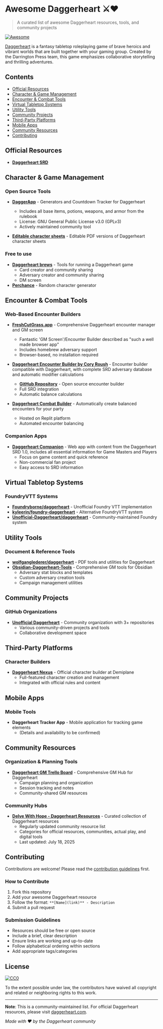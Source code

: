 # Awesome Daggerheart ⚔️❤️

> A curated list of awesome Daggerheart resources, tools, and community projects

[![Awesome](https://awesome.re/badge.svg)](https://awesome.re)

[Daggerheart](https://daggerheart.com/) is a fantasy tabletop roleplaying game of brave heroics and vibrant worlds that are built together with your gaming group. Created by the Darrington Press team, this game emphasizes collaborative storytelling and thrilling adventures.

## Contents

- [Official Resources](#official-resources)
- [Character & Game Management](#character--game-management)
- [Encounter & Combat Tools](#encounter--combat-tools)
- [Virtual Tabletop Systems](#virtual-tabletop-systems)
- [Utility Tools](#utility-tools)
- [Community Projects](#community-projects)
- [Third-Party Platforms](#third-party-platforms)
- [Mobile Apps](#mobile-apps)
- [Community Resources](#community-resources)
- [Contributing](#contributing)

## Official Resources

- **[Daggerheart SRD](https://github.com/seansbox/daggerheart-srd)**

## Character & Game Management

### Open Source Tools
- **[DaggerApp](https://github.com/Wallyburg/DaggerApp)** - Generators and Countdown Tracker for Daggerheart
  - Includes all base items, potions, weapons, and armor from the rulebook
  - License: GNU General Public License v3.0 (GPLv3)
  - Actively maintained community tool

- **[Editable character sheets](https://drive.google.com/drive/folders/1RwHLjhRWmO4fyFUyMKOvd7LzVKawTEgo)** - Editable PDF versions of Daggerheart character sheets

### Free to use

- **[Daggerheart brews](https://www.daggerheartbrews.com/)** - Tools for running a Daggerheart game
  - Card creator and community sharing
  - Adversary creator and community sharing
  - DM screen
- **[Perchance](https://perchance.org/daggerheart-rng)** - Random character generator

## Encounter & Combat Tools

### Web-Based Encounter Builders
- **[FreshCutGrass.app](https://freshcutgrass.app)** - Comprehensive Daggerheart encounter manager and GM screen
  - Fantastic 'GM Screen'/Encounter Builder described as "such a well made browser app"
  - Includes homebrew adversary support
  - Browser-based, no installation required

- **[Daggerheart Encounter Builder by Cory Roush](https://coryroush.github.io/daggerheart-encounter-builder/)** - Encounter builder compatible with Daggerheart, with complete SRD adversary database and automatic modifier calculations
  - **[GitHub Repository](https://github.com/coryroush/daggerheart-encounter-builder)** - Open source encounter builder
  - Full SRD integration
  - Automatic balance calculations

- **[Daggerheart Combat Builder](https://daggerheart-combat-builder.replit.app/combat-tools.html)** - Automatically create balanced encounters for your party
  - Hosted on Replit platform
  - Automated encounter balancing

### Companion Apps
- **[Daggerheart Companion](https://daggerheartcompanion.app/)** - Web app with content from the Daggerheart SRD 1.0, includes all essential information for Game Masters and Players
  - Focus on game content and quick reference
  - Non-commercial fan project
  - Easy access to SRD information

## Virtual Tabletop Systems

### FoundryVTT Systems
- **[Foundryborne/daggerheart](https://github.com/Foundryborne/daggerheart)** - Unofficial Foundry VTT implementation
- **[kyleerin/foundry-daggerheart](https://github.com/kyleerin/foundry-daggerheart)** - Alternative FoundryVTT system
- **[Unofficial-Daggerheart/daggerheart](https://github.com/Unofficial-Daggerheart/daggerheart)** - Community-maintained Foundry system

## Utility Tools

### Document & Reference Tools
- **[wolfganglederer/daggerheart](https://github.com/wolfganglederer/daggerheart)** - PDF tools and utilities for Daggerheart
- **[Obsidian-Daggerheart-Tools](https://github.com/search?q=Obsidian-Daggerheart-Tools)** - Comprehensive GM tools for Obsidian
  - Adversary stat blocks and templates
  - Custom adversary creation tools
  - Campaign management utilities

## Community Projects

### GitHub Organizations
- **[Unofficial Daggerheart](https://github.com/Unofficial-Daggerheart)** - Community organization with 3+ repositories
  - Various community-driven projects and tools
  - Collaborative development space

## Third-Party Platforms

### Character Builders
- **[Daggerheart Nexus](https://demiplane.app)** - Official character builder at Demiplane
  - Full-featured character creation and management
  - Integrated with official rules and content

## Mobile Apps

### Mobile Tools
- **Daggerheart Tracker App** - Mobile application for tracking game elements
  - (Details and availability to be confirmed)

## Community Resources

### Organization & Planning Tools
- **[Daggerheart GM Trello Board](https://trello.com/invite/b/681e48f9ff4bdac19e2ed5ac/ATTI50aba1088d68a363eabfbb088a8611b04160AB21/Daggerheart%20DM%20Hub)** - Comprehensive GM Hub for Daggerheart
  - Campaign planning and organization
  - Session tracking and notes
  - Community-shared GM resources

### Community Hubs
- **[Delve With Hope - Daggerheart Resources](https://blog.delvewithhope.com/daggerheart-resources/)** - Curated collection of Daggerheart resources
  - Regularly updated community resource list
  - Categories for official resources, communities, actual play, and digital tools
  - Last updated: July 18, 2025

## Contributing

Contributions are welcome! Please read the [contribution guidelines](CONTRIBUTING.md) first.

### How to Contribute
1. Fork this repository
2. Add your awesome Daggerheart resource
3. Follow the format: `**[Name](link)** - Description`
4. Submit a pull request

### Submission Guidelines
- Resources should be free or open source
- Include a brief, clear description
- Ensure links are working and up-to-date
- Follow alphabetical ordering within sections
- Add appropriate tags/categories

## License

[![CC0](https://mirrors.creativecommons.org/presskit/buttons/88x31/svg/cc-zero.svg)](https://creativecommons.org/publicdomain/zero/1.0/)

To the extent possible under law, the contributors have waived all copyright and related or neighboring rights to this work.

---

**Note**: This is a community-maintained list. For official Daggerheart resources, please visit [daggerheart.com](https://daggerheart.com/).

*Made with ❤️ by the Daggerheart community*
